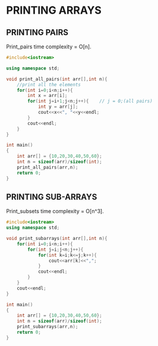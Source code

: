 # PRINTING ARRAYS

## PRINTING PAIRS

Print_pairs time complexity = O[n].

```C++
#include<iostream>

using namespace std;

void print_all_pairs(int arr[],int n){
    //print all the elements
    for(int i=0;i<n;i++){
        int x = arr[i];
        for(int j=i+1;j<n;j++){    // j = 0;(all pairs)
            int y = arr[j];
            cout<<x<<", "<<y<<endl;
        }
        cout<<endl;
    }
}

int main()
{
    int arr[] = {10,20,30,40,50,60};
    int n = sizeof(arr)/sizeof(int);
    print_all_pairs(arr,n);
    return 0;
}
```

## PRINTING SUB-ARRAYS

Print_subsets time complexity = O[n^3].

```C++
#include<iostream>
using namespace std;

void print_subarrays(int arr[],int n){
    for(int i=0;i<n;i++){
        for(int j=i;j<n;j++){
            for(int k=i;k<=j;k++){
                cout<<arr[k]<<",";
            }
            cout<<endl;
        }
    }
    cout<<endl;
}

int main()
{
    int arr[] = {10,20,30,40,50,60};
    int n = sizeof(arr)/sizeof(int);
    print_subarrays(arr,n);
    return 0;
}
```